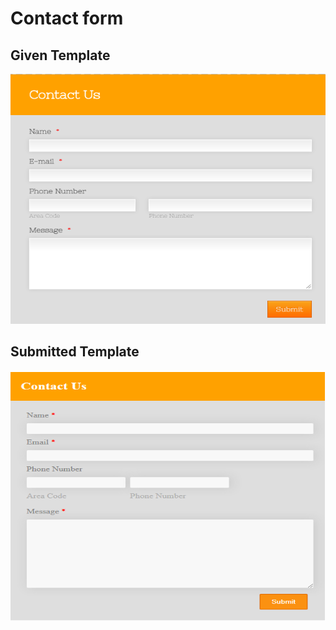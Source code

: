 # Contact form

## Given Template

<img src="./images/design.png" height="400px" width="600px"/>

## Submitted Template

<img src="./images/submitted.png" height="400px" width="600px"/>
